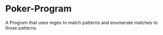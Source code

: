# Poker-Program
A Program that uses regex to match patterns and enumerate matches to those patterns.
